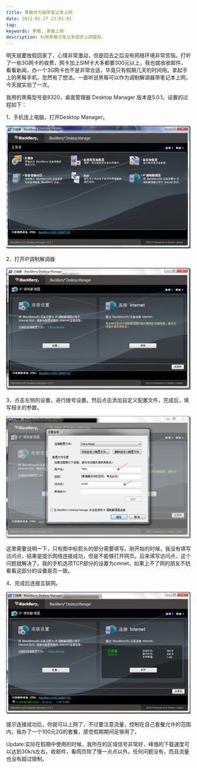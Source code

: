 ```yaml
---
title: 黑莓作为猫带笔记本上网
date: 2011-01-27 23:01:01
tag: 
keywords: 黑莓, 黑莓上网
description: 利用黑莓为笔记本提供上网服务。
---
```


明天就要放假回家了，心情非常激动，但是回去之后没有网络环境非常苦恼。打听了一些3G网卡的收费，网卡加上SIM卡大多都要300元以上，我也就收收邮件，看看新闻，办一个3G网卡也不是非常合适，毕竟只有假期几天的时间用。拿起手上的黑莓手机，忽然有了想法。一直听说黑莓可以作为调制解调器带笔记本上网，今天就实验了一次。

我用的黑莓型号是8320，桌面管理器 Desktop Manager 版本是5.0.1。设置的过程如下：

1、手机连上电脑，打开Desktop Manager。

![](./20110127-blackberry-meodern/201101272300485063.png)

2、打开IP调制解调器

![](./20110127-blackberry-meodern/201101272301056323.png)

3、点击左侧的设置，进行拨号设置。然后点击添加自定义配置文件，完成后，填写相关的参数。

![](./20110127-blackberry-meodern/201101272301152953.png)

这里需要说明一下，只有图中标箭头的部分需要填写。刚开始的时候，我没有填写访问点，结果是提示网络连接成功，但是不能够打开网页。后来填写访问点，这个问题就解决了。我的手机选项TCP部分的设置为cmnet，如果上不了网的朋友不妨看看这部分的设置是否一致。

4、完成后连接互联网。

![](./20110127-blackberry-meodern/201101272301285702.png)

提示连接成功后，你就可以上网了，不过要注意流量，控制在自己套餐允许的范围内。我办了一个100元2G的套餐，感觉假期期间足够用了。

Update:实际在假期中使用的时候，我所在的区域信号非常好，峰值的下载速度可以达到30k/s左右，收邮件，看网页除了慢一点点以外，任何问题没有，而且流量也没有超过限制。